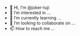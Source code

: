 - 👋 Hi, I’m @joker-tuji
- 👀 I’m interested in ...
- 🌱 I’m currently learning ...
- 💞️ I’m looking to collaborate on ...
- 📫 How to reach me ...

<!---
joker-tuji/joker-tuji is a ✨ special ✨ repository because its `README.md` (this file) appears on your GitHub profile.
You can click the Preview link to take a look at your changes.
--->
